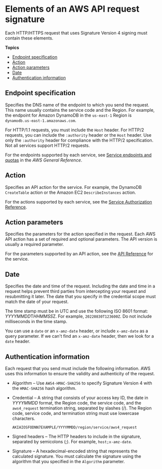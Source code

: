 # Elements of an AWS API request signature<a name="signing-elements"></a>

Each HTTP/HTTPS request that uses Signature Version 4 signing must contain these elements\.

**Topics**
+ [Endpoint specification](#endpoint-specification)
+ [Action](#action)
+ [Action parameters](#parameters)
+ [Date](#date)
+ [Authentication information](#authentication)

## Endpoint specification<a name="endpoint-specification"></a>

Specifies the DNS name of the endpoint to which you send the request\. This name usually contains the service code and the Region\. For example, the endpoint for Amazon DynamoDB in the `us-east-1` Region is `dynamodb.us-east-1.amazonaws.com`\.

For HTTP/1\.1 requests, you must include the `Host` header\. For HTTP/2 requests, you can include the `:authority` header or the `Host` header\. Use only the `:authority` header for compliance with the HTTP/2 specification\. Not all services support HTTP/2 requests\.

For the endpoints supported by each service, see [Service endpoints and quotas](https://docs.aws.amazon.com/general/latest/gr/aws-service-information.html) in the *AWS General Reference*\.

## Action<a name="action"></a>

Specifies an API action for the service\. For example, the DynamoDB `CreateTable` action or the Amazon EC2 `DescribeInstances` action\.

For the actions supported by each service, see the [Service Authorization Reference](https://docs.aws.amazon.com/service-authorization/latest/reference/)\.

## Action parameters<a name="parameters"></a>

Specifies the parameters for the action specified in the request\. Each AWS API action has a set of required and optional parameters\. The API version is usually a required parameter\.

For the parameters supported by an API action, see the [API Reference](https://docs.aws.amazon.com/index.html) for the service\.

## Date<a name="date"></a>

Specifies the date and time of the request\. Including the date and time in a request helps prevent third parties from intercepting your request and resubmitting it later\. The date that you specify in the credential scope must match the date of your request\.

The time stamp must be in UTC and use the following ISO 8601 format: *YYYYMMDD*T*HHMMSS*Z\. For example, `20220830T123600Z`\. Do not include milliseconds in the time stamp\.

You can use a `date` or an `x-amz-date` header, or include `x-amz-date` as a query parameter\. If we can't find an `x-amz-date` header, then we look for a `date` header\.

## Authentication information<a name="authentication"></a>

Each request that you send must include the following information\. AWS uses this information to ensure the validity and authenticity of the request\.
+ Algorithm – Use `AWS4-HMAC-SHA256` to specify Signature Version 4 with the `HMAC-SHA256` hash algorithm\.
+ Credential – A string that consists of your access key ID, the date in *YYYYMMDD* format, the Region code, the service code, and the `aws4_request` termination string, separated by slashes \(/\)\. The Region code, service code, and termination string must use lowercase characters\.

  ```
  AKIAIOSFODNN7EXAMPLE/YYYYMMDD/region/service/aws4_request
  ```
+ Signed headers – The HTTP headers to include in the signature, separated by semicolons \(;\)\. For example, `host;x-amz-date`\.
+ Signature – A hexadecimal\-encoded string that represents the calculated signature\. You must calculate the signature using the algorithm that you specified in the `Algorithm` parameter\. 